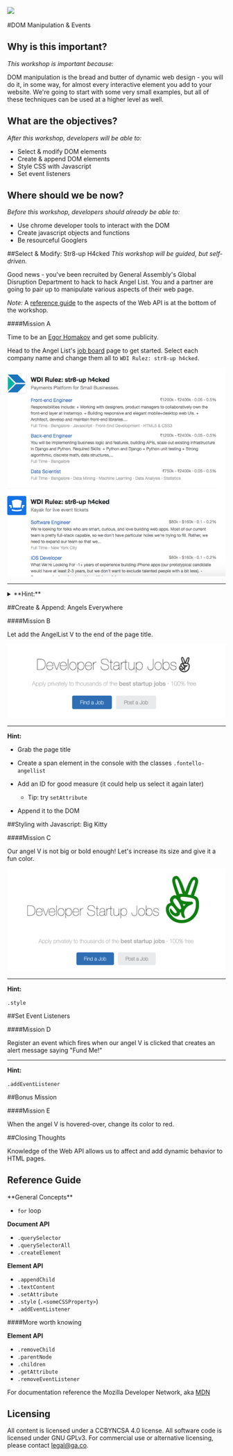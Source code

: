 <!--
Creator: Ilias Tsangaris
Editor: John Barela 
Market: SF, Denver
-->

![](https://ga-dash.s3.amazonaws.com/production/assets/logo-9f88ae6c9c3871690e33280fcf557f33.png)

#DOM Manipulation & Events

## Why is this important?
<!-- framing the "why" in big-picture/real world examples -->
*This workshop is important because:*

DOM manipulation is the bread and butter of dynamic web design - you will do it, in some way, for almost every interactive element you add to your website. We're going to start with some very small examples, but all of these techniques can be used at a higher level as well.

## What are the objectives?
<!-- specific/measurable goal for students to achieve -->
*After this workshop, developers will be able to:*

* Select & modify DOM elements
* Create & append DOM elements
* Style CSS with Javascript
* Set event listeners


## Where should we be now?
<!-- call out the skills that are prerequisites -->
*Before this workshop, developers should already be able to:*

- Use chrome developer tools to interact with the DOM
- Create javascript objects and functions
- Be resourceful Googlers

##Select & Modify: Str8-up H4cked
*This workshop will be guided, but self-driven.*

Good news - you've been recruited by General Assembly's Global Disruption Department to hack to hack Angel List. You and a partner are going to pair up to manipulate various aspects of their web page.

*Note:* A [reference guide](#web-api-reference) to the aspects of the Web API is at the bottom of the workshop.

####Mission A

Time to be an [Egor Homakov](http://techli.com/2012/03/how-a-russian-developer-hijacked-github-to-help-the-rails-community/) and get some publicity. 

Head to the Angel List's [job board](https://angel.co/developer/jobs) page to get started. Select each company name and change them all to `WDI Rulez: str8-up h4cked`.

![str8-up hacked](./images/str8-up-h4cked.png)

[CFU]: # (What would be some of the first steps. Prod for opening the console and comment on the Easter Egg.)

---

<details>
    <summary>**Hint:**</summary>
    <figure>
		* How can we identify all the startup elements? Do they share any HTML attributes?

		* Once we've identified an attribute they all share, how can we select them all?
		* Tip: try [`document.querySelectorAll(...)`](https://developer.mozilla.org/en-US/docs/Web/API/Document/querySelectorAll) to grab everything that matches a query. Note this is different to `.querySelector` which just selects the first item it finds.

		* Now that we have a collection, how do we change the text off all of them at once?
		* Tip: iterate through the collection and reset the `textContent` of each.
    </figure>
</details>




##Create & Append: Angels Everywhere

####Mission B

Let add the AngelList V to the end of the page title. 

![angels-everywhere](./images/more-angels.png)

---

**Hint:**

* Grab the page title

* Create a span element in the console with the classes `.fontello-angellist`

* Add an ID for good measure (it could help us select it again later)
	* Tip: try `setAttribute`

* Append it to the DOM

##Styling with Javascript: Big Kitty

####Mission C

Our angel V is not big or bold enough! Let's increase its size and give it a fun color.

![green-angel](./images/green-angels.png)

---

**Hint:**

`.style`


##Set Event Listeners

####Mission D

Register an event which fires when our angel V is clicked that creates an alert message saying "Fund Me!"

---

**Hint:**

`.addEventListener`


##Bonus Mission

####Mission E

When the angel V is hovered-over, change its color to red.

##Closing Thoughts

Knowledge of the Web API allows us to affect and add dynamic behavior to HTML pages.

<h2 id="web-api-reference">Reference Guide</h2>
**General Concepts**

* `for` loop

**Document API**

* `.querySelector`
* `.querySelectorAll`
* `.createElement`

**Element API**

* `.appendChild`
* `.textContent`
* `.setAttribute`
* `.style` (`.<someCSSProperty>`)
* `.addEventListener`

####More worth knowing

**Element API**

* `.removeChild`
* `.parentNode`
* `.children`
* `.getAttribute`
* `.removeEventListener`

For documentation reference the Mozilla Developer Network, aka [MDN](https://developer.mozilla.org/en-US/)

## Licensing
All content is licensed under a CC­BY­NC­SA 4.0 license.
All software code is licensed under GNU GPLv3. For commercial use or alternative licensing, please contact legal@ga.co.
